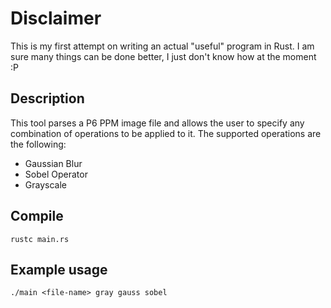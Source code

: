 # Disclaimer
This is my first attempt on writing an actual "useful" program in Rust.
I am sure many things can be done better, I just don't know how at the moment :P
## Description
This tool parses a P6 PPM image file and allows the user to specify any combination of operations to be applied to it.
The supported operations are the following:
- Gaussian Blur
- Sobel Operator
- Grayscale

## Compile
`rustc main.rs`

## Example usage
`./main <file-name> gray gauss sobel`

